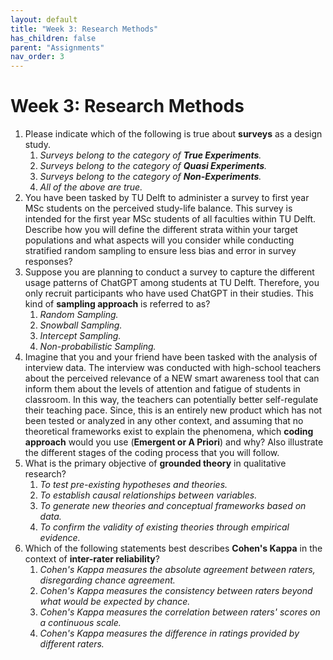 ```yaml
---
layout: default
title: "Week 3: Research Methods"
has_children: false
parent: "Assignments"
nav_order: 3
---
```


# Week 3: Research Methods

1.  Please indicate which of the following is true about **surveys** as a design study.
    1.  _Surveys belong to the category of **True Experiments**._
    2.  _Surveys belong to the category of **Quasi Experiments**._
    3.  _Surveys belong to the category of **Non-Experiments**._
    4.  _All of the above are true._ <!--- Correct. --->
2.  You have been tasked by TU Delft to administer a survey to first year MSc students on the perceived study-life balance. This survey is intended for the first year MSc students of all faculties within TU Delft. Describe how you will define the different strata within your target populations and what aspects will you consider while conducting stratified random sampling to ensure less bias and error in survey responses?
3.  Suppose you are planning to conduct a survey to capture the different usage patterns of ChatGPT among students at TU Delft. Therefore, you only recruit participants who have used ChatGPT in their studies. This kind of **sampling approach** is referred to as?
    1.  _Random Sampling._
    2.  _Snowball Sampling._
    3.  _Intercept Sampling._ <!--- Correct. --->
    4.  _Non-probabilistic Sampling._
4.  Imagine that you and your friend have been tasked with the analysis of interview data. The interview was conducted with high-school teachers about the perceived relevance of a NEW smart awareness tool that can inform them about the levels of attention and fatigue of students in classroom. In this way, the teachers can potentially better self-regulate their teaching pace. Since, this is an entirely new product which has not been tested or analyzed in any other context, and assuming that no theoretical frameworks exist to explain the phenomena, which **coding approach** would you use (__Emergent or A Priori__) and why? Also illustrate the different stages of the coding process that you will follow.
5.  What is the primary objective of **grounded theory** in qualitative research?
    1.  _To test pre-existing hypotheses and theories._
    2.  _To establish causal relationships between variables._
    3.  _To generate new theories and conceptual frameworks based on data._ <!--- Correct. --->
    4.  _To confirm the validity of existing theories through empirical evidence._
6.  Which of the following statements best describes **Cohen's Kappa** in the context of **inter-rater reliability**?
    1.  _Cohen's Kappa measures the absolute agreement between raters, disregarding chance agreement._
    2.  _Cohen's Kappa measures the consistency between raters beyond what would be expected by chance._ <!--- Correct. --->
    3.  _Cohen's Kappa measures the correlation between raters' scores on a continuous scale._
    4.  _Cohen's Kappa measures the difference in ratings provided by different raters._